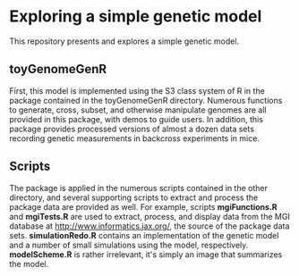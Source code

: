 # Exploring a simple genetic model

This repository presents and explores a simple genetic model.

## toyGenomeGenR

First, this model is implemented using the S3 class system of R in the
package contained in the toyGenomeGenR directory. Numerous functions to
generate, cross, subset, and otherwise manipulate genomes are all
provided in this package, with demos to guide users. In addition, this
package provides processed versions of almost a dozen data sets
recording genetic measurements in backcross experiments in mice.

## Scripts

The package is applied in the numerous scripts contained in the other
directory, and several supporting scripts to extract and process the
package data are provided as well.
For example, scripts **mgiFunctions.R** and **mgiTests.R** are used to
extract, process, and display data from the MGI database at
http://www.informatics.jax.org/, the source of the package data sets.
**simulationRedo.R** contains an implementation of the genetic model and a number of small simulations using the model, respectively.
**modelScheme.R** is rather irrelevant, it's simply an image that summarizes the model.
